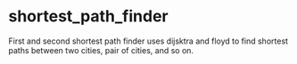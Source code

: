 # shortest_path_finder
First and second shortest path finder uses dijsktra and floyd to find shortest paths between two cities, pair of cities, and so on.
